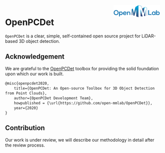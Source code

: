 <img src="docs/open_mmlab.png" align="right" width="30%">

# OpenPCDet

`OpenPCDet` is a clear, simple, self-contained open source project for LiDAR-based 3D object detection. 

## Acknowledgement 
We are grateful to the [OpenPCDet](https://github.com/open-mmlab/OpenPCDet) toolbox for providing the solid foundation upon which our work is built. 
```
@misc{openpcdet2020,
    title={OpenPCDet: An Open-source Toolbox for 3D Object Detection from Point Clouds},
    author={OpenPCDet Development Team},
    howpublished = {\url{https://github.com/open-mmlab/OpenPCDet}},
    year={2020}
}
```

## Contribution
Our work is under review, we will describe our methodology in detail after the review process.

